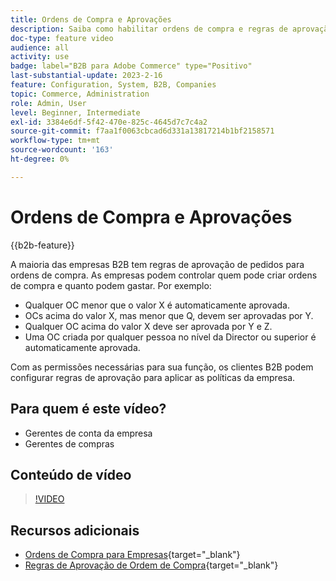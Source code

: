 ```yaml
---
title: Ordens de Compra e Aprovações
description: Saiba como habilitar ordens de compra e regras de aprovação para suas contas da empresa B2B.
doc-type: feature video
audience: all
activity: use
badge: label="B2B para Adobe Commerce" type="Positivo"
last-substantial-update: 2023-2-16
feature: Configuration, System, B2B, Companies
topic: Commerce, Administration
role: Admin, User
level: Beginner, Intermediate
exl-id: 3384e6df-5f42-470e-825c-4645d7c7c4a2
source-git-commit: f7aa1f0063cbcad6d331a13817214b1bf2158571
workflow-type: tm+mt
source-wordcount: '163'
ht-degree: 0%

---
```


# Ordens de Compra e Aprovações

{{b2b-feature}}

A maioria das empresas B2B tem regras de aprovação de pedidos para ordens de compra. As empresas podem controlar quem pode criar ordens de compra e quanto podem gastar. Por exemplo:

- Qualquer OC menor que o valor X é automaticamente aprovada.
- OCs acima do valor X, mas menor que Q, devem ser aprovadas por Y.
- Qualquer OC acima do valor X deve ser aprovada por Y e Z.
- Uma OC criada por qualquer pessoa no nível da Director ou superior é automaticamente aprovada.

Com as permissões necessárias para sua função, os clientes B2B podem configurar regras de aprovação para aplicar as políticas da empresa.

## Para quem é este vídeo?

- Gerentes de conta da empresa
- Gerentes de compras

## Conteúdo de vídeo

>[!VIDEO](https://video.tv.adobe.com/v/344450?quality=12&learn=on)

## Recursos adicionais

- [Ordens de Compra para Empresas](https://experienceleague.adobe.com/docs/commerce-admin/b2b/purchase-orders/purchase-order-flow.html){target="_blank"}
- [Regras de Aprovação de Ordem de Compra](https://experienceleague.adobe.com/docs/commerce-admin/b2b/purchase-orders/account-dashboard-approval-rules.html){target="_blank"}

